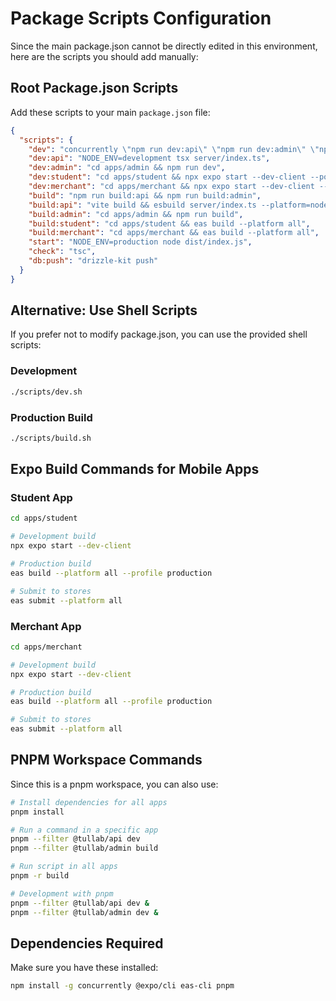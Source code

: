 # Package Scripts Configuration

Since the main package.json cannot be directly edited in this environment, here are the scripts you should add manually:

## Root Package.json Scripts

Add these scripts to your main `package.json` file:

```json
{
  "scripts": {
    "dev": "concurrently \"npm run dev:api\" \"npm run dev:admin\" \"npm run dev:student\" \"npm run dev:merchant\"",
    "dev:api": "NODE_ENV=development tsx server/index.ts",
    "dev:admin": "cd apps/admin && npm run dev",
    "dev:student": "cd apps/student && npx expo start --dev-client --port 8081",
    "dev:merchant": "cd apps/merchant && npx expo start --dev-client --port 8082",
    "build": "npm run build:api && npm run build:admin",
    "build:api": "vite build && esbuild server/index.ts --platform=node --packages=external --bundle --format=esm --outdir=dist",
    "build:admin": "cd apps/admin && npm run build",
    "build:student": "cd apps/student && eas build --platform all",
    "build:merchant": "cd apps/merchant && eas build --platform all",
    "start": "NODE_ENV=production node dist/index.js",
    "check": "tsc",
    "db:push": "drizzle-kit push"
  }
}
```

## Alternative: Use Shell Scripts

If you prefer not to modify package.json, you can use the provided shell scripts:

### Development
```bash
./scripts/dev.sh
```

### Production Build
```bash
./scripts/build.sh
```

## Expo Build Commands for Mobile Apps

### Student App
```bash
cd apps/student

# Development build
npx expo start --dev-client

# Production build
eas build --platform all --profile production

# Submit to stores
eas submit --platform all
```

### Merchant App  
```bash
cd apps/merchant

# Development build
npx expo start --dev-client

# Production build  
eas build --platform all --profile production

# Submit to stores
eas submit --platform all
```

## PNPM Workspace Commands

Since this is a pnpm workspace, you can also use:

```bash
# Install dependencies for all apps
pnpm install

# Run a command in a specific app
pnpm --filter @tullab/api dev
pnpm --filter @tullab/admin build

# Run script in all apps
pnpm -r build

# Development with pnpm
pnpm --filter @tullab/api dev &
pnpm --filter @tullab/admin dev &
```

## Dependencies Required

Make sure you have these installed:

```bash
npm install -g concurrently @expo/cli eas-cli pnpm
```